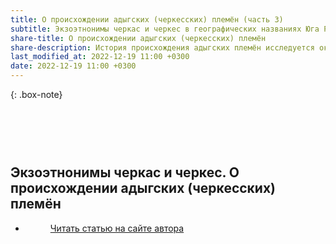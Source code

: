 ```yaml
---
title: О происхождении адыгских (черкесских) племён (часть 3)
subtitle: Экзоэтнонимы черкас и черкес в географических названиях Юга России © В.Н. Ковешников
share-title: О происхождении адыгских (черкесских) племён
share-description: История происхождения адыгских племён исследуется около 200 лет, но наиболее плодотворно она стала изучаться последние 70 лет.
last_modified_at: 2022-12-19 11:00 +0300
date: 2022-12-19 11:00 +0300
---
```

{: .box-note}
## <br><br><br>Экзоэтнонимы черкас и черкес. О происхождении адыгских (черкесских) племён

<ul class="pagination blog-pager"><li class="page-item previous"><figure><a class="page-link" href="{{ page.url | absolute_url | strip_index | replace:'/amp/','/' }}" data-toggle="tooltip" data-placement="top" title="Перейти на основную версию сайта">Читать статью на сайте автора</a></figure></li></ul>